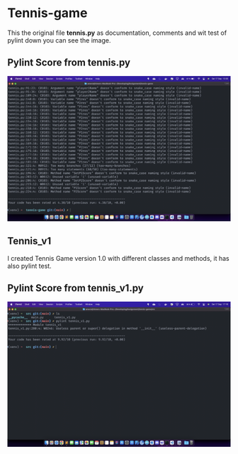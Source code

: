# Tennis-game

This the original file **tennis.py** as documentation, comments and wit test of pylint
down you can see the image.

## Pylint Score from tennis.py

![alt text](./img/tennis.png "Title")

## Tennis_v1

I created Tennis Game version 1.0 with different classes and methods, it has also pylint test.

## Pylint Score from tennis_v1.py

![alt text](./img/tennis_v1.png "Title")
